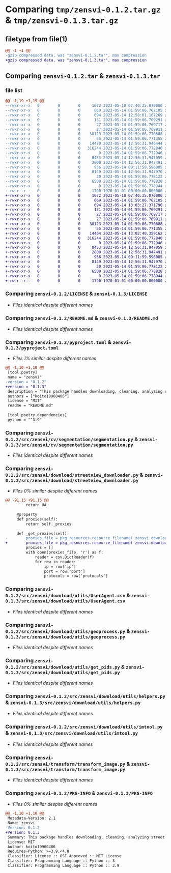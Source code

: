 # Comparing `tmp/zensvi-0.1.2.tar.gz` & `tmp/zensvi-0.1.3.tar.gz`

## filetype from file(1)

```diff
@@ -1 +1 @@
-gzip compressed data, was "zensvi-0.1.2.tar", max compression
+gzip compressed data, was "zensvi-0.1.3.tar", max compression
```

## Comparing `zensvi-0.1.2.tar` & `zensvi-0.1.3.tar`

### file list

```diff
@@ -1,19 +1,19 @@
--rwxr-xr-x   0        0        0     1072 2023-05-10 07:40:35.070000 zensvi-0.1.2/LICENSE
--rwxr-xr-x   0        0        0      669 2023-05-14 01:59:06.762105 zensvi-0.1.2/README.md
--rwxr-xr-x   0        0        0      694 2023-05-14 12:58:01.167269 zensvi-0.1.2/pyproject.toml
--rwxr-xr-x   0        0        0      131 2023-05-14 01:59:06.769291 zensvi-0.1.2/src/zensvi/__init__.py
--rwxr-xr-x   0        0        0       27 2023-05-14 01:59:06.769717 zensvi-0.1.2/src/zensvi/cv/__init__.py
--rwxr-xr-x   0        0        0       27 2023-05-14 01:59:06.769911 zensvi-0.1.2/src/zensvi/cv/segmentation/__init__.py
--rwxr-xr-x   0        0        0    38123 2023-05-14 01:59:06.770688 zensvi-0.1.2/src/zensvi/cv/segmentation/segmentation.py
--rwxr-xr-x   0        0        0       55 2023-05-14 01:59:06.771355 zensvi-0.1.2/src/zensvi/download/__init__.py
--rwxr-xr-x   0        0        0    14470 2023-05-14 12:56:31.946444 zensvi-0.1.2/src/zensvi/download/streetview_downloader.py
--rwxr-xr-x   0        0        0   316244 2023-05-14 01:59:06.772840 zensvi-0.1.2/src/zensvi/download/utils/UserAgent.csv
--rwxr-xr-x   0        0        0        0 2023-05-14 01:59:06.772946 zensvi-0.1.2/src/zensvi/download/utils/__init__.py
--rwxr-xr-x   0        0        0     8453 2023-05-14 12:56:31.947059 zensvi-0.1.2/src/zensvi/download/utils/geoprocess.py
--rwxr-xr-x   0        0        0     2000 2023-05-14 12:56:31.947491 zensvi-0.1.2/src/zensvi/download/utils/get_pids.py
--rwxr-xr-x   0        0        0      956 2023-05-14 09:11:59.596085 zensvi-0.1.2/src/zensvi/download/utils/helpers.py
--rwxr-xr-x   0        0        0     8149 2023-05-14 12:56:31.947970 zensvi-0.1.2/src/zensvi/download/utils/imtool.py
--rwxr-xr-x   0        0        0       30 2023-05-14 01:59:06.778122 zensvi-0.1.2/src/zensvi/transform/__init__.py
--rwxr-xr-x   0        0        0     6500 2023-05-14 01:59:06.778828 zensvi-0.1.2/src/zensvi/transform/transform_image.py
--rwxr-xr-x   0        0        0        0 2023-05-14 01:59:06.778944 zensvi-0.1.2/src/zensvi/zensvi.py
--rw-r--r--   0        0        0     1790 1970-01-01 00:00:00.000000 zensvi-0.1.2/PKG-INFO
+-rwxr-xr-x   0        0        0     1072 2023-05-10 07:40:35.070000 zensvi-0.1.3/LICENSE
+-rwxr-xr-x   0        0        0      669 2023-05-14 01:59:06.762105 zensvi-0.1.3/README.md
+-rwxr-xr-x   0        0        0      694 2023-05-14 13:03:27.371790 zensvi-0.1.3/pyproject.toml
+-rwxr-xr-x   0        0        0      131 2023-05-14 01:59:06.769291 zensvi-0.1.3/src/zensvi/__init__.py
+-rwxr-xr-x   0        0        0       27 2023-05-14 01:59:06.769717 zensvi-0.1.3/src/zensvi/cv/__init__.py
+-rwxr-xr-x   0        0        0       27 2023-05-14 01:59:06.769911 zensvi-0.1.3/src/zensvi/cv/segmentation/__init__.py
+-rwxr-xr-x   0        0        0    38123 2023-05-14 01:59:06.770688 zensvi-0.1.3/src/zensvi/cv/segmentation/segmentation.py
+-rwxr-xr-x   0        0        0       55 2023-05-14 01:59:06.771355 zensvi-0.1.3/src/zensvi/download/__init__.py
+-rwxr-xr-x   0        0        0    14464 2023-05-14 13:02:40.359162 zensvi-0.1.3/src/zensvi/download/streetview_downloader.py
+-rwxr-xr-x   0        0        0   316244 2023-05-14 01:59:06.772840 zensvi-0.1.3/src/zensvi/download/utils/UserAgent.csv
+-rwxr-xr-x   0        0        0        0 2023-05-14 01:59:06.772946 zensvi-0.1.3/src/zensvi/download/utils/__init__.py
+-rwxr-xr-x   0        0        0     8453 2023-05-14 12:56:31.947059 zensvi-0.1.3/src/zensvi/download/utils/geoprocess.py
+-rwxr-xr-x   0        0        0     2000 2023-05-14 12:56:31.947491 zensvi-0.1.3/src/zensvi/download/utils/get_pids.py
+-rwxr-xr-x   0        0        0      956 2023-05-14 09:11:59.596085 zensvi-0.1.3/src/zensvi/download/utils/helpers.py
+-rwxr-xr-x   0        0        0     8149 2023-05-14 12:56:31.947970 zensvi-0.1.3/src/zensvi/download/utils/imtool.py
+-rwxr-xr-x   0        0        0       30 2023-05-14 01:59:06.778122 zensvi-0.1.3/src/zensvi/transform/__init__.py
+-rwxr-xr-x   0        0        0     6500 2023-05-14 01:59:06.778828 zensvi-0.1.3/src/zensvi/transform/transform_image.py
+-rwxr-xr-x   0        0        0        0 2023-05-14 01:59:06.778944 zensvi-0.1.3/src/zensvi/zensvi.py
+-rw-r--r--   0        0        0     1790 1970-01-01 00:00:00.000000 zensvi-0.1.3/PKG-INFO
```

### Comparing `zensvi-0.1.2/LICENSE` & `zensvi-0.1.3/LICENSE`

 * *Files identical despite different names*

### Comparing `zensvi-0.1.2/README.md` & `zensvi-0.1.3/README.md`

 * *Files identical despite different names*

### Comparing `zensvi-0.1.2/pyproject.toml` & `zensvi-0.1.3/pyproject.toml`

 * *Files 1% similar despite different names*

```diff
@@ -1,10 +1,10 @@
 [tool.poetry]
 name = "zensvi"
-version = "0.1.2"
+version = "0.1.3"
 description = "This package handles downloading, cleaning, analyzing street view imagery in one-stop and zen manner."
 authors = ["koito19960406"]
 license = "MIT"
 readme = "README.md"
 
 [tool.poetry.dependencies]
 python = "^3.9"
```

### Comparing `zensvi-0.1.2/src/zensvi/cv/segmentation/segmentation.py` & `zensvi-0.1.3/src/zensvi/cv/segmentation/segmentation.py`

 * *Files identical despite different names*

### Comparing `zensvi-0.1.2/src/zensvi/download/streetview_downloader.py` & `zensvi-0.1.3/src/zensvi/download/streetview_downloader.py`

 * *Files 0% similar despite different names*

```diff
@@ -91,15 +91,15 @@
         return UA
     
     @property
     def proxies(self):
         return self._proxies
     
     def _get_proxies(self):
-        proxies_file = pkg_resources.resource_filename('zensvi.download_async.utils', 'proxies.csv')
+        proxies_file = pkg_resources.resource_filename('zensvi.download.utils', 'proxies.csv')
         proxies = []
         with open(proxies_file, 'r') as f:
             reader = csv.DictReader(f)
             for row in reader:
                 ip = row['ip']
                 port = row['port']
                 protocols = row['protocols']
```

### Comparing `zensvi-0.1.2/src/zensvi/download/utils/UserAgent.csv` & `zensvi-0.1.3/src/zensvi/download/utils/UserAgent.csv`

 * *Files identical despite different names*

### Comparing `zensvi-0.1.2/src/zensvi/download/utils/geoprocess.py` & `zensvi-0.1.3/src/zensvi/download/utils/geoprocess.py`

 * *Files identical despite different names*

### Comparing `zensvi-0.1.2/src/zensvi/download/utils/get_pids.py` & `zensvi-0.1.3/src/zensvi/download/utils/get_pids.py`

 * *Files identical despite different names*

### Comparing `zensvi-0.1.2/src/zensvi/download/utils/helpers.py` & `zensvi-0.1.3/src/zensvi/download/utils/helpers.py`

 * *Files identical despite different names*

### Comparing `zensvi-0.1.2/src/zensvi/download/utils/imtool.py` & `zensvi-0.1.3/src/zensvi/download/utils/imtool.py`

 * *Files identical despite different names*

### Comparing `zensvi-0.1.2/src/zensvi/transform/transform_image.py` & `zensvi-0.1.3/src/zensvi/transform/transform_image.py`

 * *Files identical despite different names*

### Comparing `zensvi-0.1.2/PKG-INFO` & `zensvi-0.1.3/PKG-INFO`

 * *Files 0% similar despite different names*

```diff
@@ -1,10 +1,10 @@
 Metadata-Version: 2.1
 Name: zensvi
-Version: 0.1.2
+Version: 0.1.3
 Summary: This package handles downloading, cleaning, analyzing street view imagery in one-stop and zen manner.
 License: MIT
 Author: koito19960406
 Requires-Python: >=3.9,<4.0
 Classifier: License :: OSI Approved :: MIT License
 Classifier: Programming Language :: Python :: 3
 Classifier: Programming Language :: Python :: 3.9
```

